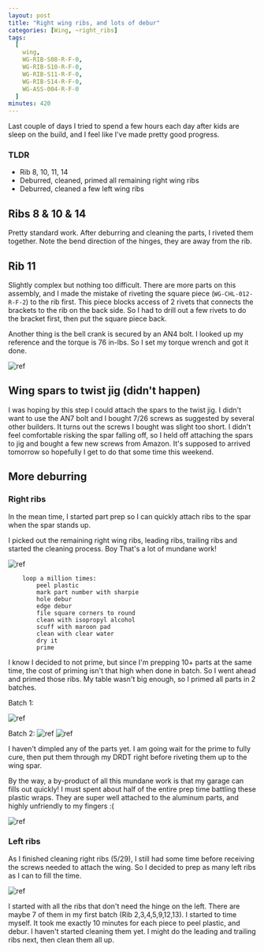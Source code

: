 ```yaml
---
layout: post
title: "Right wing ribs, and lots of debur"
categories: [Wing, ~right_ribs]
tags:
  [
    wing,
    WG-RIB-S08-R-F-0,
    WG-RIB-S10-R-F-0,
    WG-RIB-S11-R-F-0,
    WG-RIB-S14-R-F-0,
    WG-ASS-004-R-F-0
  ]
minutes: 420
---
```


Last couple of days I tried to spend a few hours each day after kids are sleep on the build, and I feel like I've made pretty good progress.

### TLDR

- Rib 8, 10, 11, 14
- Deburred, cleaned, primed all remaining right wing ribs
- Deburred, cleaned a few left wing ribs

## Ribs 8 & 10 & 14

Pretty standard work. After deburring and cleaning the parts, I riveted them together. Note the bend direction of the hinges, they are away from the rib.

## Rib 11

Slightly complex but nothing too difficult. There are more parts on this assembly, and I made the mistake of riveting the square piece (`WG-CHL-012-R-F-2`) to the rib first. This piece blocks access of 2 rivets that connects the brackets to the rib on the back side. So I had to drill out a few rivets to do the bracket first, then put the square piece back.

Another thing is the bell crank is secured by an AN4 bolt. I looked up my reference and the torque is 76 in-lbs. So I set my torque wrench and got it done.

![ref](/assets/img/20240530/rib_8_10_11.jpg)

## Wing spars to twist jig (didn't happen)

I was hoping by this step I could attach the spars to the twist jig. I didn't want to use the AN7 bolt and I bought 7/26 screws as suggested by several other builders. It turns out the screws I bought was slight too short. I didn't feel comfortable risking the spar falling off, so I held off attaching the spars to jig and bought a few new screws from Amazon. It's supposed to arrived tomorrow so hopefully I get to do that some time this weekend.

## More deburring

### Right ribs

In the mean time, I started part prep so I can quickly attach ribs to the spar when the spar stands up.

I picked out the remaining right wing ribs, leading ribs, trailing ribs and started the cleaning process. Boy That's a lot of mundane work!

![ref](/assets/img/20240530/ready_for_cleaning.jpg)

```
    loop a million times:
        peel plastic
        mark part number with sharpie
        hole debur
        edge debur
        file square corners to round
        clean with isopropyl alcohol
        scuff with maroon pad
        clean with clear water
        dry it
        prime
```

I know I decided to not prime, but since I'm prepping 10+ parts at the same time, the cost of priming isn't that high when done in batch. So I went ahead and primed those ribs. My table wasn't big enough, so I primed all parts in 2 batches.

Batch 1:

![ref](/assets/img/20240530/primed.jpg)

Batch 2:
![ref](/assets/img/20240530/batch_2_before_priming.jpg)
![ref](/assets/img/20240530/batch_2_primed.jpg)

I haven't dimpled any of the parts yet. I am going wait for the prime to fully cure, then put them through my DRDT right before riveting them up to the wing spar.

By the way, a by-product of all this mundane work is that my garage can fills out quickly! I must spent about half of the entire prep time battling these plastic wraps. They are super well attached to the aluminum parts, and highly unfriendly to my fingers :(

![ref](/assets/img/20240530/moutain_of_plastic.jpg)

### Left ribs

As I finished cleaning right ribs (5/29), I still had some time before receiving the screws needed to attach the wing. So I decided to prep as many left ribs as I can to fill the time.

![ref](/assets/img/20240530/left_ribs.jpg)

I started with all the ribs that don't need the hinge on the left. There are maybe 7 of them in my first batch (Rib 2,3,4,5,9,12,13). I started to time myself. It took me exactly 10 minutes for each piece to peel plastic, and debur. I haven't started cleaning them yet. I might do the leading and trailing ribs next, then clean them all up.
